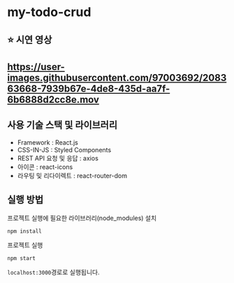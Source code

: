 # my-todo-crud

## ⭐️ 시연 영상
https://user-images.githubusercontent.com/97003692/208363668-7939b67e-4de8-435d-aa7f-6b6888d2cc8e.mov
---

## 사용 기술 스택 및 라이브러리
- Framework : React.js
- CSS-IN-JS : Styled Components
- REST API 요청 및 응답 : axios
- 아이콘 : react-icons
- 라우팅 및 리다이렉트 : react-router-dom

## 실행 방법

프로젝트 실행에 필요한 라이브러리(node_modules) 설치
```
npm install
```

프로젝트 실행
```
npm start
```

`localhost:3000`경로로 실행됩니다.

<br/>


